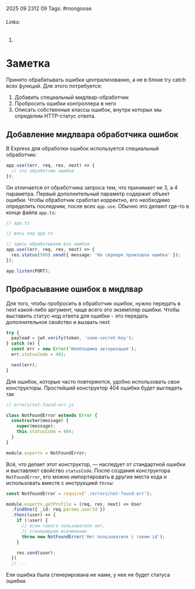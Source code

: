 2025 09 2312 09
Tags: #mongoose 
###### Links: 
1) 
# Заметка
Принято обрабатывать ошибки централизованно, а не в блоке try catch всех функций. Для этого потребуется:
1) Добавить специальный мидлвар-обработчик
2) Пробросить ошибки контроллера в него
3) Описать собственные классы ошибок, внутри которых мы определим HTTP-статус ответа.
## Добавление мидлвара обработчика ошибок
В Express для обработки ошибок используется специальный обработчик:
```ts
app.use((err, req, res, next) => {
  // это обработчик ошибки
});
```
Он отличается от обработчика запроса тем, что принимает не 3, а 4 параметра. Первый дополнительный параметр содержит объект ошибки.
Чтобы обработчик сработал корректно, его необходимо определить последним, после всех `app.use`. Обычно это делают где-то в конце файла `app.ts`:
```ts
// app.ts

// весь код app.ts

// здесь обрабатываем все ошибки
app.use((err, req, res, next) => {
  res.status(500).send({ message: 'На сервере произошла ошибка' });
});

app.listen(PORT);
```
## Пробрасывание ошибок в мидлвар
Для того, чтобы пробросить в обработчик ошибок, нужно передать в next какой-либо аргумент, чаще всего это экземпляр ошибки. Чтобы выставить статус-код ответа для ошибки - это передать дополнительное свойство и вызвать next
```ts
try {
  payload = jwt.verify(token, 'some-secret-key');
} catch (e) {
  const err = new Error('Необходима авторизация'); 
  err.statusCode = 401;

  next(err);
}
```
Для ошибок, которые часто повторяются, удобно использовать свои конструкторы. Простейший конструктор 404 ошибки будет выглядеть так
```ts
// errors/not-found-err.js

class NotFoundError extends Error {
  constructor(message) {
    super(message);
    this.statusCode = 404;
  }
}

module.exports = NotFoundError;
```
Всё, что делает этот конструктор, — наследует от стандартной ошибки и выставляет свойство `statusCode`. После создания конструктора `NotFoundError`, его можно импортировать в другие места кода и использовать вместе с инструкцией `throw`:
```ts
const NotFoundError = require('./errors/not-found-err');

module.exports.getProfile = (req, res, next) => User
  .findOne({ _id: req.params.userId })
  .then((user) => {
    if (!user) {
      // если такого пользователя нет,
      // сгенерируем исключение
      throw new NotFoundError('Нет пользователя с таким id');
    }

    res.send(user);
  })
  // ...
```
Ели ошибка была сгенерирована не нами, у нее не будет статуса ошибки.